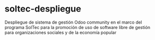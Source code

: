 # soltec-despliegue
Despliegue de sistema de gestión Odoo community en el marco del programa SolTec para la promoción de uso de software libre de gestión para organizaciones sociales y de la economía popular
